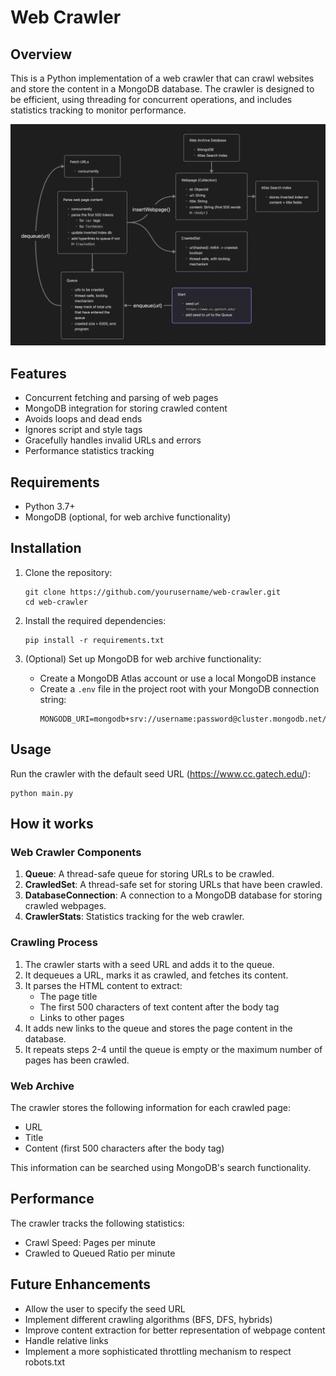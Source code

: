 # Web Crawler

## Overview
This is a Python implementation of a web crawler that can crawl websites and store the content in a MongoDB database. The crawler is designed to be efficient, using threading for concurrent operations, and includes statistics tracking to monitor performance.

![Web Crawler Diagram](images/web-crawler-diagram.png)

## Features
- Concurrent fetching and parsing of web pages
- MongoDB integration for storing crawled content
- Avoids loops and dead ends
- Ignores script and style tags
- Gracefully handles invalid URLs and errors
- Performance statistics tracking

## Requirements
- Python 3.7+
- MongoDB (optional, for web archive functionality)

## Installation

1. Clone the repository:
   ```
   git clone https://github.com/yourusername/web-crawler.git
   cd web-crawler
   ```

2. Install the required dependencies:
   ```
   pip install -r requirements.txt
   ```

3. (Optional) Set up MongoDB for web archive functionality:
   - Create a MongoDB Atlas account or use a local MongoDB instance
   - Create a `.env` file in the project root with your MongoDB connection string:
     ```
     MONGODB_URI=mongodb+srv://username:password@cluster.mongodb.net/
     ```

## Usage

Run the crawler with the default seed URL (https://www.cc.gatech.edu/):
```
python main.py
```

## How it works

### Web Crawler Components

1. **Queue**: A thread-safe queue for storing URLs to be crawled.
2. **CrawledSet**: A thread-safe set for storing URLs that have been crawled.
3. **DatabaseConnection**: A connection to a MongoDB database for storing crawled webpages.
4. **CrawlerStats**: Statistics tracking for the web crawler.

### Crawling Process

1. The crawler starts with a seed URL and adds it to the queue.
2. It dequeues a URL, marks it as crawled, and fetches its content.
3. It parses the HTML content to extract:
   - The page title
   - The first 500 characters of text content after the body tag
   - Links to other pages
4. It adds new links to the queue and stores the page content in the database.
5. It repeats steps 2-4 until the queue is empty or the maximum number of pages has been crawled.

### Web Archive

The crawler stores the following information for each crawled page:
- URL
- Title
- Content (first 500 characters after the body tag)

This information can be searched using MongoDB's search functionality.

## Performance

The crawler tracks the following statistics:
- Crawl Speed: Pages per minute
- Crawled to Queued Ratio per minute

## Future Enhancements

- Allow the user to specify the seed URL
- Implement different crawling algorithms (BFS, DFS, hybrids)
- Improve content extraction for better representation of webpage content
- Handle relative links
- Implement a more sophisticated throttling mechanism to respect robots.txt



